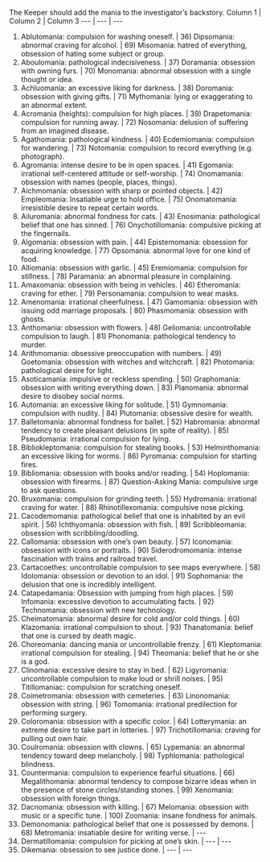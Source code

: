 <!-- TITLE: Roll Table For Manias -->
<!-- SUBTITLE: There is no distinction between want and need -->
The Keeper should add the mania to the investigator’s backstory.
Column 1 | Column 2 | Column 3
--- | --- | ---
1) Ablutomania: compulsion for washing oneself. | 36) Dipsomania: abnormal craving for  alcohol. | 69) Misomania: hatred of everything, obsession of hating some subject or group.
2) Aboulomania: pathological indecisiveness. | 37) Doramania: obsession with owning furs. | 70) Monomania: abnormal obsession with a single thought or idea.
3) Achluomania: an excessive liking for darkness. | 38) Doromania: obsession with giving gifts. | 71) Mythomania: lying or exaggerating to an abnormal extent.
4) Acromania (heights): compulsion for high places. | 39) Drapetomania: compulsion for running away. | 72) Nosomania: delusion of suffering from an imagined disease.
5) Agathomania: pathological kindness. | 40) Ecdemiomania: compulsion for wandering. | 73) Notomania: compulsion to record everything (e.g. photograph).
6) Agromania: intense desire to be in open spaces. | 41) Egomania: irrational self-centered attitude or self-worship. | 74) Onomamania: obsession with names (people, places, things).
7) Aichmomania: obsession with sharp or pointed objects. | 42) Empleomania: Insatiable urge to hold office. | 75) Onomatomania: irresistible desire to repeat certain words.
8) Ailuromania: abnormal fondness for cats. | 43) Enosimania: pathological belief that one has sinned. | 76) Onychotillomania: compulsive picking at the fingernails.
9) Algomania: obsession with pain. | 44) Epistemomania: obsession for  acquiring knowledge. | 77) Opsomania: abnormal love for one kind of food.
10) Alliomania: obsession with garlic. |  45) Eremiomania: compulsion for stillness. |  78) Paramania: an abnormal pleasure in complaining.
11) Amaxomania: obsession with being in vehicles. |  46) Etheromania: craving for ether. |  79) Personamania: compulsion to wear masks.
12) Amenomania: irrational cheerfulness. |  47) Gamomania: obsession with issuing odd marriage proposals. |  80) Phasmomania: obsession with ghosts.
13) Anthomania: obsession with flowers. |  48) Geliomania: uncontrollable compulsion to laugh. | 81) Phonomania: pathological tendency to murder.
14) Arithmomania: obsessive preoccupation with numbers. |  49) Goetomania: obsession with witches and witchcraft. |  82) Photomania: pathological desire for light.
15) Asoticamania: impulsive or reckless spending. | 50) Graphomania: obsession with writing everything down. | 83) Planomania: abnormal desire to disobey social norms.
16) Automania: an excessive liking for solitude. | 51) Gymnomania: compulsion with nudity. | 84) Plutomania: obsessive desire for wealth.
17) Balletomania: abnormal fondness for ballet. | 52) Habromania: abnormal tendency to create pleasant delusions (in spite of reality). | 85) Pseudomania: irrational compulsion for lying.
18) Bibliokleptomania: compulsion for stealing books. | 53) Helminthomania: an excessive liking for worms. | 86) Pyromania: compulsion for starting fires.
19) Bibliomania: obsession with books and/or reading. | 54) Hoplomania: obsession with firearms. | 87) Question-Asking Mania: compulsive urge to ask questions.
20) Bruxomania: compulsion for grinding teeth. | 55) Hydromania: irrational craving for water. | 88) Rhinotillexomania: compulsive nose picking.
21) Cacodemomania: pathological belief that one is inhabited by an evil spirit. | 56) Ichthyomania: obsession with fish. | 89) Scribbleomania: obsession with scribbling/doodling.
22) Callomania: obsession with one’s own beauty. | 57) Iconomania: obsession with icons or portraits. | 90) Siderodromomania: intense fascination with trains and railroad travel.
23) Cartacoethes: uncontrollable compulsion to see maps everywhere. | 58) Idolomania: obsession or devotion to an idol. | 91) Sophomania: the delusion that one is incredibly intelligent.
24) Catapedamania: Obsession with jumping from high places. | 59) Infomania: excessive devotion to accumulating facts. | 92) Technomania: obsession with new technology.
25) Cheimatomania: abnormal desire for cold and/or cold things. | 60) Klazomania: irrational compulsion to shout. | 93) Thanatomania: belief that one is cursed by death magic.
26) Choreomania: dancing mania or uncontrollable frenzy. | 61) Kleptomania: irrational compulsion for stealing. | 94) Theomania: belief that he or she is a god.
27) Clinomania: excessive desire to stay in bed. | 62) Ligyromania: uncontrollable compulsion to make loud or shrill noises. | 95) Titillomaniac: compulsion for scratching oneself.
28) Coimetromania: obsession with cemeteries. | 63) Linonomania: obsession with string. | 96) Tomomania: irrational predilection for performing surgery.
29) Coloromania: obsession with a specific color. | 64) Lotterymania: an extreme desire to take part in lotteries. | 97) Trichotillomania: craving for pulling out own hair.
30) Coulromania: obsession with clowns. | 65) Lypemania: an abnormal tendency toward deep melancholy. | 98) Typhlomania: pathological blindness.
31) Countermania: compulsion to experience fearful situations. | 66) Megalithomania: abnormal tendency to compose bizarre ideas when in the presence of stone circles/standing stones. | 99) Xenomania: obsession with foreign things.
32) Dacnomania: obsession with killing. | 67) Melomania: obsession with music or a specific tune. | 100) Zoomania: insane fondness for animals.
33) Demonomania: pathological belief that one is possessed by demons. | 68) Metromania: insatiable desire for writing verse. | ---
34) Dermatillomania: compulsion for picking at one’s skin. | --- | ---
35) Dikemania: obsession to see justice done. | --- | ---